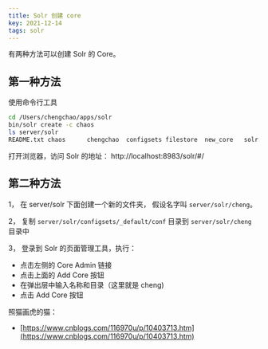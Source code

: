 ```yaml
---
title: Solr 创建 core
key: 2021-12-14
tags: solr
---
```




有两种方法可以创建 Solr 的 Core。

<!--more-->

## 第一种方法

使用命令行工具

```bash
cd /Users/chengchao/apps/solr
bin/solr create -c chaos
ls server/solr
README.txt chaos      chengchao  configsets filestore  new_core   solr.xml   userfiles  zoo.cfg
```

打开浏览器，访问 Solr 的地址： http://localhost:8983/solr/#/



## 第二种方法

1， 在 server/solr 下面创建一个新的文件夹， 假设名字叫 `server/solr/cheng`。

2， 复制 `server/solr/configsets/_default/conf` 目录到 `server/solr/cheng` 目录中

3， 登录到 Solr 的页面管理工具，执行：

- 点击左侧的 Core Admin 链接
- 点击上面的 Add Core 按钮
- 在弹出层中输入名称和目录（这里就是 cheng)
- 点击 Add Core 按钮



照猫画虎的猫：

- [https://www.cnblogs.com/116970u/p/10403713.htm](https://www.cnblogs.com/116970u/p/10403713.htm)







